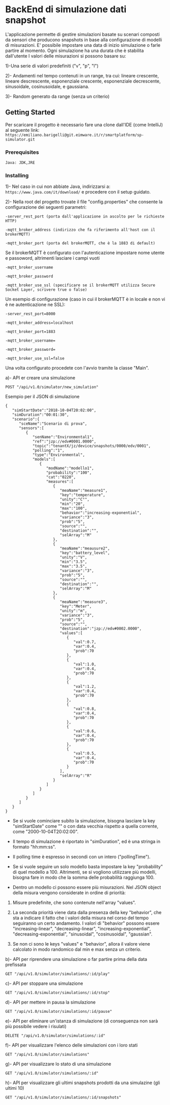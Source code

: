 # BackEnd di simulazione dati snapshot

L'applicazione permette di gestire simulazioni basate su scenari composti da sensori che producono snapshots in base alla configurazione di modelli di misurazioni.
E' possibile impostare una data di inizio simulazione o farle partire al momento. Ogni simulazione ha una durata che è stabilita dall'utente
I valori delle misurazioni si possono basare su:

1)-Una serie di valori predefiniti ("v", "p", "l")

2)- Andamenti nel tempo contenuti in un range, tra cui: lineare crescente, lineare descrescente, esponenziale crescente, esponenziale decrescente, sinusoidale, cosinusoidale, e gaussiana.

3)- Random generato da range (senza un criterio)

## Getting Started
Per scaricare il progetto è necessario fare una clone dall'IDE (come IntelliJ) al seguente link:
`https://emiliano.barigelli@git.eimware.it/r/smartplatform/sp-simulator.git`
### Prerequisites
```
Java: JDK,JRE
```
### Installing
1)- Nel caso in cui non abbiate Java, indirizzarsi a: `https://www.java.com/it/download/` e procedere con il setup guidato.

2)- Nella root del progetto trovate il file "config.properties" che consente la configurazione dei seguenti parametri:
```
-server_rest_port (porta dall'applicazione in ascolto per le richieste HTTP)
```
```
-mqtt_broker_address (indirizzo che fa riferimento all'host con il brokerMQTT)
```
```
-mqtt_broker_port (porta del brokerMQTT, che è la 1883 di default)
```
Se il brokerMQTT è configurato con l'autenticazione impostare nome utente e passoword, altrimenti lasciare i campi vuoti
```
-mqtt_broker_username 
```
```
-mqtt_broker_password 
```
```
-mqtt_broker_use_ssl (specificare se il brokerMQTT utilizza Secure Socket Layer, scrivere true o false)
```
Un esempio di configurazione (caso in cui il brokerMQTT è in locale e non vi è ne autenticazione ne SSL):
```
-server_rest_port=8000
```
```
-mqtt_broker_address=localhost
```
```
-mqtt_broker_port=1883
```
```
-mqtt_broker_username=
```
```
-mqtt_broker_password=
```
```
-mqtt_broker_use_ssl=false
```
Una volta configurato procedete con l'avvio tramite la classe "Main".

a)- API er creare una simulazione
```
POST "/api/v1.0/simulator/new_simulation"
```
Esempio per il JSON di simulazione
```
{  
   "simStartDate":"2018-10-04T20:02:00",
   "simDuration":"00:01:30",
   "scenario":{  
      "sceName":"Scenario di prova",
      "sensors":[  
         {  
            "senName":"Environmental1",
            "ref":"jzp://edv#0001.0000",
            "topic":"tenantX/jz/device/snapshots/0000/edv/0001",
            "polling":"1",
            "type":"Environmental",
            "models":[  
               {  
                  "modName":"modello1",
                  "probability":"100",
                  "cat":"0220",
                  "measures":[  
                     {  
                        "meaName":"measure1",
                        "key":"temperature",
                        "unity":"C°",
                        "min":"20",
                        "max":"100",
                        "behavior":"increasing-exponential",
                        "variance":"3",
                        "prob":"5",
                        "source":"",
                        "destination":"",
                        "selArray":"M"
                     },
                     {  
                        "meaName":"meausure2",
                        "key":"battery_level",
                        "unity":"V",
                        "min":"3.5",
                        "max":"3.5",
                        "variance":"3",
                        "prob":"5",
                        "source":"",
                        "destination":"",
                        "selArray":"M"
                     },
                     {  
                        "meaName":"measure3",
                        "key":"Meter",
                        "unity":"m",
                        "variance":"3",
                        "prob":"5",
                        "source":"",
                        "destination":"jzp://edv#0002.0000",
                        "values":[  
                           {  
                              "val":0.7,
                              "var":0.4,
                              "prob":70
                           },
                           {  
                              "val":1.0,
                              "var":0.4,
                              "prob":70
                           },
                           {  
                              "val":1.2,
                              "var":0.4,
                              "prob":70
                           },
                           {  
                              "val":0.8,
                              "var":0.4,
                              "prob":70
                           },
                           {  
                              "val":0.6,
                              "var":0.4,
                              "prob":70
                           },
                           {  
                              "val":0.5,
                              "var":0.4,
                              "prob":70
                           }
                        ],
                        "selArray":"R"
                     }
                  ]
               }
            ]
         }
      ]
   }
}
```
- Se si vuole cominciare subito la simulazione, bisogna lasciare la key "simStartDate" come "" o con data vecchia rispetto a quella corrente, come "2000-10-04T20:02:00".

- Il tempo di simulazione è riportato in "simDuration", ed è una stringa in formato "hh:mm:ss".

- Il polling time è espresso in secondi con un intero ("pollingTime").

- Se si vuole seguire un solo modello basta impostare la key "probability" di quel modello a 100. Altrimenti, se si vogliono utilizzare più modelli, bisogna fare in modo che la somma delle probabilità raggiunga 100.

- Dentro un modello ci possono essere più misurazioni. Nel JSON object della misura vengono considerate in ordine di priorità:
1. Misure predefinite, che sono contenute nell'array "values". 

2. La seconda priorità viene data dalla presenza della key "behavior", che sta a indicare il fatto che i valori della misura nel corso del tempo seguiranno un certo andamento. I valori di "behavior" possono essere "increasing-linear", "decreasing-linear", "increasing-exponential", "decreasing-exponential", "sinusoidal", "cosinusoidal", "gaussian". 

3. Se non ci sono le keys "values" e "behavior", allora il valore viene calcolato in modo randomico dal min e max senza un criterio.

b)- API per riprendere una simulazione o far partire prima della data prefissata
```
GET "/api/v1.0/simulator/simulations/:id/play"
```
c)- API per stoppare una simulazione
```
GET "/api/v1.0/simulator/simulations/:id/stop"
```
d)- API per mettere in pausa la simulazione
```
GET "/api/v1.0/simulator/simulations/:id/pause"
```
e)- API per eliminare un'istanza di simulazione (di conseguenza non sarà più possibile vedere i risulati)
```
DELETE "/api/v1.0/simulator/simulations/:id"
```
f)- API per visualizzare l'elenco delle simulazioni con i loro stati
```
GET "/api/v1.0/simulator/simulations"
```
g)- API per visualizzare lo stato di una simulazione
```
GET "/api/v1.0/simulator/simulations/:id"
```
h)- API per visualizzare gli ultimi snapshots prodotti da una simulazine (gli ultimi 10)
```
GET "/api/v1.0/simulator/simulations/:id/snapshots"
```